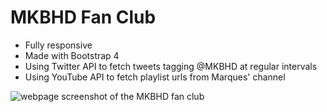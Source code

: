 # MKBHD Fan Club

- Fully responsive
- Made with Bootstrap 4
- Using Twitter API to fetch tweets tagging @MKBHD at regular intervals
- Using YouTube API to fetch playlist urls from Marques' channel

![webpage screenshot of the MKBHD fan club](https://d.pr/i/Pw1uPO+)
